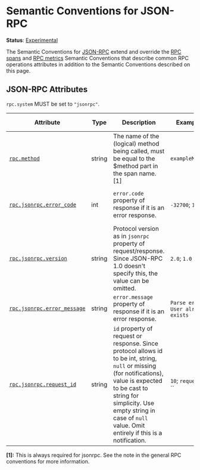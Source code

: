 <!--- Hugo front matter used to generate the website version of this page:
linkTitle: JSON-RPC
--->

# Semantic Conventions for JSON-RPC

**Status**: [Experimental][DocumentStatus]

The Semantic Conventions for [JSON-RPC](https://www.jsonrpc.org/) extend and override the [RPC spans](rpc-spans.md) and [RPC metrics](rpc-metrics.md) Semantic Conventions
that describe common RPC operations attributes in addition to the Semantic Conventions
described on this page.

## JSON-RPC Attributes

`rpc.system` MUST be set to `"jsonrpc"`.

<!-- semconv rpc.jsonrpc(tag=jsonrpc-tech-specific) -->
<!-- NOTE: THIS TEXT IS AUTOGENERATED. DO NOT EDIT BY HAND. -->
<!-- see templates/registry/markdown/snippet.md.j2 -->
<!-- prettier-ignore-start -->
<!-- markdownlint-capture -->
<!-- markdownlint-disable -->

| Attribute  | Type | Description  | Examples  | [Requirement Level](https://opentelemetry.io/docs/specs/semconv/general/attribute-requirement-level/) | Stability |
|---|---|---|---|---|---|
| [`rpc.method`](/docs/attributes-registry/rpc.md) | string | The name of the (logical) method being called, must be equal to the $method part in the span name. [1] | `exampleMethod` | `Required` | ![Experimental](https://img.shields.io/badge/-experimental-blue) |
| [`rpc.jsonrpc.error_code`](/docs/attributes-registry/rpc.md) | int | `error.code` property of response if it is an error response. | `-32700`; `100` | `Conditionally Required` If response is not successful. | ![Experimental](https://img.shields.io/badge/-experimental-blue) |
| [`rpc.jsonrpc.version`](/docs/attributes-registry/rpc.md) | string | Protocol version as in `jsonrpc` property of request/response. Since JSON-RPC 1.0 doesn't specify this, the value can be omitted. | `2.0`; `1.0` | `Conditionally Required` If other than the default version (`1.0`) | ![Experimental](https://img.shields.io/badge/-experimental-blue) |
| [`rpc.jsonrpc.error_message`](/docs/attributes-registry/rpc.md) | string | `error.message` property of response if it is an error response. | `Parse error`; `User already exists` | `Recommended` | ![Experimental](https://img.shields.io/badge/-experimental-blue) |
| [`rpc.jsonrpc.request_id`](/docs/attributes-registry/rpc.md) | string | `id` property of request or response. Since protocol allows id to be int, string, `null` or missing (for notifications), value is expected to be cast to string for simplicity. Use empty string in case of `null` value. Omit entirely if this is a notification. | `10`; `request-7`; `` | `Recommended` | ![Experimental](https://img.shields.io/badge/-experimental-blue) |

**[1]:** This is always required for jsonrpc. See the note in the general RPC conventions for more information.




<!-- markdownlint-restore -->
<!-- prettier-ignore-end -->
<!-- END AUTOGENERATED TEXT -->
<!-- endsemconv -->

[DocumentStatus]: https://opentelemetry.io/docs/specs/otel/document-status
